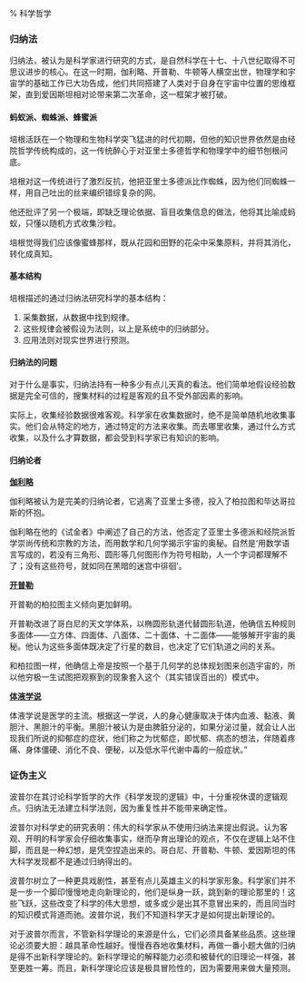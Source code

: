 % 科学哲学

### 归纳法

归纳法，被认为是科学家进行研究的方式，是自然科学在十七、十八世纪取得不可思议进步的核心。在这一时期，伽利略、开普勒、牛顿等人横空出世，物理学和宇宙学的基础工作已大功告成，他们共同搭建了人类对于自身在宇宙中位置的思维框架，直到爱因斯坦相对论带来第二次革命，这一框架才被打破。

#### 蚂蚁派、蜘蛛派、蜂蜜派

培根活跃在一个物理和生物科学突飞猛进的时代初期，但他的知识世界依然是由经院哲学传统构成的，这一传统醉心于对亚里士多德哲学和物理学中的细节刨根问底。

培根对这一传统进行了激烈反抗，他把亚里士多德派比作蜘蛛，因为他们同蜘蛛一样，用自己吐出的丝来编织错综复杂的网。

他还批评了另一个极端，即缺乏理论依据、盲目收集信息的做法，他将其比喻成蚂蚁，只懂以随机方式收集沙粒。

培根觉得我们应该像蜜蜂那样，既从花园和田野的花朵中采集原料，并将其消化，转化成真知。

#### 基本结构

培根描述的通过归纳法研究科学的基本结构：

1. 采集数据，从数据中找到规律。
2. 这些规律会被假设为法则，以上是系统中的归纳部分。
3. 应用法则对现实世界进行预测。

#### 归纳法的问题

对于什么是事实，归纳法持有一种多少有点儿天真的看法。他们简单地假设经验数据是完全可信的，搜集材料的过程是客观的且不受外部因素的影响。

实际上，收集经验数据很难客观。科学家在收集数据时，绝不是简单随机地收集事实。他们会从特定的地方，通过特定的方法来收集。而去哪里收集，通过什么方式收集，以及什么才算数据，都会受到科学家已有知识的影响。

#### 归纳论者

<b><u>伽利略</u></b>

伽利略被认为是完美的归纳论者，它逃离了亚里士多德，投入了柏拉图和毕达哥拉斯的怀抱。

伽利略在他的《试金者》中阐述了自己的方法，他否定了亚里士多德派和经院派哲学崇尚传统和宗教的方法，而用数学和几何学揭示宇宙的奥秘。自然是‘用数学语言写成的，若没有三角形、圆形等几何图形作为符号相助，人一个字词都理解不了；没有这些符号，就如同在黑暗的迷宫中徘徊’。

<b><u>开普勒</u></b>

开普勒的柏拉图主义倾向更加鲜明。

开普勒改进了哥白尼的天文学体系，以椭圆形轨道代替圆形轨道，他确信五种规则多面体——立方体、四面体、八面体、二十面体、十二面体——能够解开宇宙的奥秘。他认为这些多面体既决定了行星的数目，也决定了它们轨道之间的关系。

和柏拉图一样，他确信上帝是按照一个基于几何学的总体规划图来创造宇宙的，所以他穷极一生试图把观察到的现象套入这个（其实错误百出的）模式中。

<b><u>体液学说</u></b>

体液学说是医学的主流。根据这一学说，人的身心健康取决于体内血液、黏液、黄胆汁、黑胆汁的平衡。黑胆汁被认为是由脾脏分泌的，如果分泌过量，就会让人出现我们所说的抑郁症的症状，他们称之为忧郁症，即忧郁、病态的想法，伴随着疼痛、身体僵硬、消化不良、便秘，以及低水平代谢中毒的一般症状。”

### 证伪主义

波普尔在其讨论科学哲学的大作《科学发现的逻辑》中，十分重视休谟的逻辑观点。归纳法无法建立科学法则，因为重复性并不能带来确定性。

波普尔对科学史的研究表明：伟大的科学家从不使用归纳法来提出假说。认为客观、开明的科学家会仔细收集事实，继而孕育出理论的观点，不仅在逻辑上站不住脚，而且是一种幻想，是凭空捏造出来的。哥白尼、开普勒、牛顿、爱因斯坦的伟大科学发现都不是通过归纳得出的。

波普尔树立了一种更具戏剧性，甚至有点儿英雄主义的科学家形象。科学家们并不是一步一个脚印慢慢地走向新理论的，他们是纵身一跃，跳到新的理论那里的！这些飞跃，这些改变了科学的伟大思想，或多或少是出其不意冒出来的，而且同当时的知识模式背道而驰。波普尔说，我们不知道科学天才是如何提出新理论的。

对于波普尔而言，不管新科学理论的来源是什么，它们必须具备某些品质。这些理论必须要大胆：越具革命性越好。慢慢吞吞地收集材料，再做一番小题大做的归纳是得不出新科学理论的。新科学理论的解释能力必须和被替代的旧理论一样强，甚至更胜一筹。而且，新科学理论应该是极具冒险性的，因为需要用来做大量预测。

